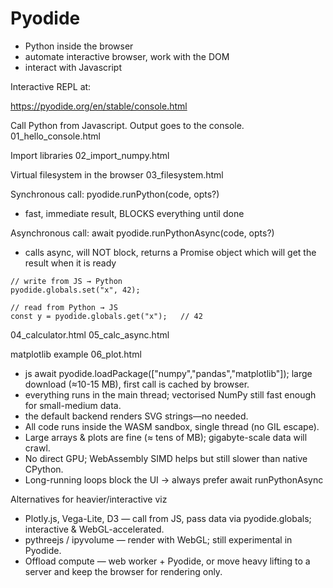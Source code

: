 # Pyodide

- Python inside the browser
- automate interactive browser, work with the DOM
- interact with Javascript


Interactive REPL at:

https://pyodide.org/en/stable/console.html

Call Python from Javascript.
Output goes to the console.
01_hello_console.html

Import libraries
02_import_numpy.html

Virtual filesystem in the browser
03_filesystem.html

Synchronous call: pyodide.runPython(code, opts?)
- fast, immediate result, BLOCKS everything until done

Asynchronous call: await pyodide.runPythonAsync(code, opts?)
- calls async, will NOT block, returns a Promise object which will get the result when it is ready

```
// write from JS → Python
pyodide.globals.set("x", 42);

// read from Python → JS
const y = pyodide.globals.get("x");   // 42
```

04_calculator.html
05_calc_async.html

matplotlib example
06_plot.html

- js await pyodide.loadPackage(["numpy","pandas","matplotlib"]);
  large download (≈10-15 MB), first call is cached by browser.
-  everything runs in the main thread; vectorised NumPy still fast enough for small-medium data.
- the default backend renders SVG strings—no <canvas> needed.
- All code runs inside the WASM sandbox, single thread (no GIL escape).
- Large arrays & plots are fine (≈ tens of MB); gigabyte-scale data will crawl.
- No direct GPU; WebAssembly SIMD helps but still slower than native CPython.
- Long-running loops block the UI → always prefer await runPythonAsync

Alternatives for heavier/interactive viz
- Plotly.js, Vega-Lite, D3 — call from JS, pass data via pyodide.globals; interactive & WebGL-accelerated.
- pythreejs / ipyvolume — render with WebGL; still experimental in Pyodide.
- Offload compute — web worker + Pyodide, or move heavy lifting to a server and keep the browser for rendering only.
